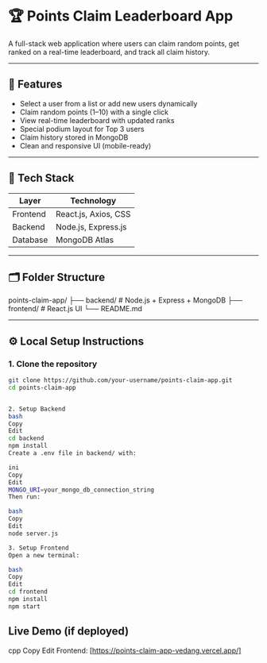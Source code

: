 # 🏆 Points Claim Leaderboard App

A full-stack web application where users can claim random points, get ranked on a real-time leaderboard, and track all claim history.  


---

## 📌 Features

- Select a user from a list or add new users dynamically
- Claim random points (1–10) with a single click
- View real-time leaderboard with updated ranks
- Special podium layout for Top 3 users
- Claim history stored in MongoDB
- Clean and responsive UI (mobile-ready)

---

## 🚀 Tech Stack

| Layer     | Technology             |
|-----------|------------------------|
| Frontend  | React.js, Axios, CSS   |
| Backend   | Node.js, Express.js    |
| Database  | MongoDB Atlas          |

---

## 🗂️ Folder Structure
points-claim-app/
├── backend/ # Node.js + Express + MongoDB
├── frontend/ # React.js UI
└── README.md


---

## ⚙️ Local Setup Instructions

### 1. Clone the repository

```bash
git clone https://github.com/your-username/points-claim-app.git
cd points-claim-app 


2. Setup Backend
bash
Copy
Edit
cd backend
npm install
Create a .env file in backend/ with:

ini
Copy
Edit
MONGO_URI=your_mongo_db_connection_string
Then run:

bash
Copy
Edit
node server.js

3. Setup Frontend
Open a new terminal:

bash
Copy
Edit
cd frontend
npm install
npm start
```
##  Live Demo (if deployed)
cpp
Copy
Edit
Frontend: [https://points-claim-app-vedang.vercel.app/] 
